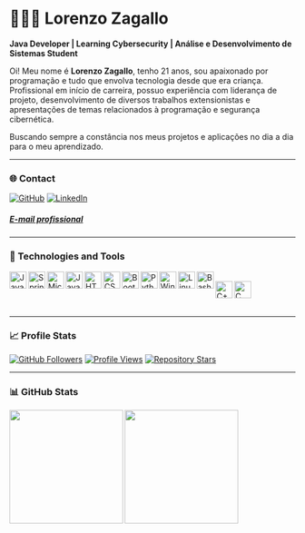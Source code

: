 # 👨🏻‍💻 Lorenzo Zagallo

**Java Developer | Learning Cybersecurity | Análise e Desenvolvimento de Sistemas Student**

Oi! Meu nome é **Lorenzo Zagallo**, tenho 21 anos, sou apaixonado por programação e tudo que envolva tecnologia desde que era criança. Profissional em início de carreira, possuo experiência com liderança de projeto, desenvolvimento de diversos trabalhos extensionistas e apresentações de temas relacionados à programação e segurança cibernética.

Buscando sempre a constância nos meus projetos e aplicações no dia a dia para o meu aprendizado.

---

### 🌐 Contact

[![GitHub](https://img.shields.io/badge/-GitHub-181717?style=for-the-badge&logo=github&logoColor=white)](https://github.com/Lorenzo-Zagallo)
[![LinkedIn](https://img.shields.io/badge/-LinkedIn-0e76a8?style=for-the-badge&logo=linkedin&logoColor=white)](https://www.linkedin.com/in/lorenzo-zagallo-07654a2b9)
##### <a href="mailto:l.zagallo.dev@gmail.com">E-mail profissional</a>

---
### 🧰 Technologies and Tools

<img align="left" alt="Java" width="30px" src="https://cdn.jsdelivr.net/gh/devicons/devicon@latest/icons/java/java-original.svg" />&nbsp;&nbsp;
<img align="left" alt="Spring Boot" width="30px" src="https://cdn.jsdelivr.net/gh/devicons/devicon@latest/icons/spring/spring-original.svg" />&nbsp;&nbsp;
<img align="left" alt="Microsoft SQL Server" width="30px" src="https://cdn.jsdelivr.net/gh/devicons/devicon@latest/icons/microsoftsqlserver/microsoftsqlserver-plain.svg" />&nbsp;&nbsp;
<img align="left" alt="JavaScript" width="30px" src="https://cdn.jsdelivr.net/gh/devicons/devicon@latest/icons/javascript/javascript-original.svg" />&nbsp;&nbsp;
<img align="left" alt="HTML5" width="30px" src="https://cdn.jsdelivr.net/gh/devicons/devicon@latest/icons/html5/html5-original.svg" />&nbsp;&nbsp;
<img align="left" alt="CSS3" width="30px" src="https://cdn.jsdelivr.net/gh/devicons/devicon@latest/icons/css3/css3-original.svg" />&nbsp;&nbsp;
<img align="left" alt="Bootstrap" width="30px" src="https://cdn.jsdelivr.net/gh/devicons/devicon@latest/icons/bootstrap/bootstrap-original.svg" />&nbsp;&nbsp;
<img align="left" alt="Python" width="30px" src="https://cdn.jsdelivr.net/gh/devicons/devicon@latest/icons/python/python-original.svg" />&nbsp;&nbsp;
<img align="left" alt="Windows 10" width="30px" src="https://cdn.jsdelivr.net/gh/devicons/devicon@latest/icons/windows8/windows8-original.svg" />&nbsp;&nbsp;
<img align="left" alt="Linux" width="30px" src="https://cdn.jsdelivr.net/gh/devicons/devicon@latest/icons/linux/linux-original.svg" />&nbsp;&nbsp;
<img align="left" alt="Bash" width="30px" src="https://cdn.jsdelivr.net/gh/devicons/devicon@latest/icons/bash/bash-original.svg" />&nbsp;&nbsp;
<img align="left" alt="C++" width="30px" src="https://cdn.jsdelivr.net/gh/devicons/devicon@latest/icons/cplusplus/cplusplus-original.svg" />&nbsp;&nbsp;
<img align="left" alt="C" width="30px" src="https://cdn.jsdelivr.net/gh/devicons/devicon@latest/icons/c/c-original.svg" />

<br/><br/>

---

### 📈 Profile Stats

[![GitHub Followers](https://img.shields.io/github/followers/Lorenzo-Zagallo?label=Followers&style=for-the-badge)](https://github.com/Lorenzo-Zagallo)
[![Profile Views](https://komarev.com/ghpvc/?username=Lorenzo-Zagallo&style=for-the-badge)](https://github.com/Lorenzo-Zagallo)
[![Repository Stars](https://img.shields.io/github/stars/Lorenzo-Zagallo?label=Stars&style=for-the-badge)](https://github.com/Lorenzo-Zagallo?tab=stars)

---

### 📊 GitHub Stats

<img 
  align="left"
  height="200"
  src="https://github-readme-stats.vercel.app/api/top-langs/?username=Lorenzo-Zagallo&show_icons=true&theme=radical&layout=donut&custom_title=Lorenzo%20Zagallo's%20Top%20Langs" 
/>

<img 
  align="left"
  height="200"
  src="https://github-readme-stats.vercel.app/api?username=Lorenzo-Zagallo&show_icons=true&theme=radical&custom_title=Lorenzo%20Zagallo's%20GitHub%20Stats" 
/>

<br/><br/>
